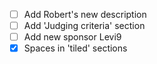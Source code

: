 - [ ] Add Robert's new description
- [ ] Add 'Judging criteria' section
- [ ] Add new sponsor Levi9
- [X] Spaces in 'tiled' sections
